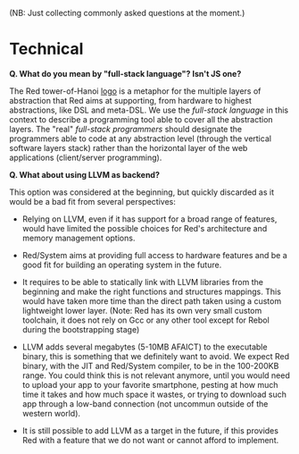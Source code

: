 (NB: Just collecting commonly asked questions at the moment.)

# Technical

**Q. What do you mean by "full-stack language"? Isn't JS one?**

The Red tower-of-Hanoi [logo](http://i.stack.imgur.com/4iHfk.png) is a metaphor for the multiple layers of abstraction that Red aims at supporting, from hardware to highest abstractions, like DSL and meta-DSL. We use the _full-stack language_ in this context to describe a programming tool able to cover all the abstraction layers. The "real" _full-stack programmers_ should designate the programmers able to code at any abstraction level (through the vertical software layers stack) rather than the horizontal layer of the web applications (client/server programming).

**Q. What about using LLVM as backend?**

This option was considered at the beginning, but quickly discarded as it would be a bad fit from several perspectives:

* Relying on LLVM, even if it has support for a broad range of features, would have limited the possible choices for Red's architecture and memory management options. 

* Red/System aims at providing full access to hardware features and be a good fit for building an operating system in the future.

* It requires to be able to statically link with LLVM libraries from the beginning and make the right functions and structures mappings. This would have taken more time than the direct path taken using a custom lightweight lower layer. (Note: Red has its own very small custom toolchain, it does not rely on Gcc or any other tool except for Rebol during the bootstrapping stage)

* LLVM adds several megabytes (5-10MB AFAICT) to the executable binary, this is something that we definitely want to avoid. We expect Red binary, with the JIT and Red/System compiler, to be in the 100-200KB range. You could think this is not relevant anymore, until you would need to upload your app to your favorite smartphone, pesting at how much time it takes and how much space it wastes, or trying to download such app through a low-band connection (not uncommun outside of the western world). 

* It is still possible to add LLVM as a target in the future, if this provides Red with a feature that we do not want or cannot afford to implement.
